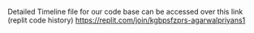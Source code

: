 Detailed Timeline file for our code base can be accessed over this link (replit code history)
https://replit.com/join/kgbpsfzprs-agarwalpriyans1

